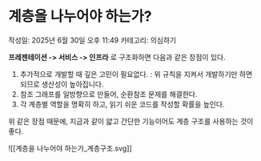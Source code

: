 # 계층을 나누어야 하는가?

작성일: 2025년 6월 30일 오후 11:49
카테고리: 의심하기

**프레젠테이션 -> 서비스 -> 인프라** 로 구조화하면 다음과 같은 장점이 있다.

1. 추가적으로 개발할 때 깊은 고민이 필요없다. : 위 규칙을 지켜서 개발하기만 하면 되므로 생산성이 높아집니다.
2. 참조 그래프를 일방향으로 만들어, 순환참조 문제를 해결한다.
3. 각 계층별 역할을 명확히 하고, 읽기 쉬운 코드를 작성할 확률을 높인다.

위 같은 장점 때문에, 지금과 같이 얇고 간단한 기능이어도 계층 구조를 사용하는 것이 좋다.

![[계층을 나누어야 하는가_계층구조.svg]]